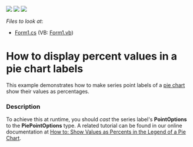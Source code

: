 <!-- default badges list -->
![](https://img.shields.io/endpoint?url=https://codecentral.devexpress.com/api/v1/VersionRange/128574444/11.2.5%2B)
[![](https://img.shields.io/badge/Open_in_DevExpress_Support_Center-FF7200?style=flat-square&logo=DevExpress&logoColor=white)](https://supportcenter.devexpress.com/ticket/details/E1377)
[![](https://img.shields.io/badge/📖_How_to_use_DevExpress_Examples-e9f6fc?style=flat-square)](https://docs.devexpress.com/GeneralInformation/403183)
<!-- default badges end -->
<!-- default file list -->
*Files to look at*:

* [Form1.cs](./CS/ValuesAsPercents/Form1.cs) (VB: [Form1.vb](./VB/ValuesAsPercents/Form1.vb))
<!-- default file list end -->
# How to display percent values in a pie chart labels


<p>This example demonstrates how to make series point labels of a <a href="http://devexpress.com/Help/Content.aspx?help=XtraCharts&document=CustomDocument2967.htm"><u>pie chart</u></a> show their values as percentages.</p><p></p>


<h3>Description</h3>

<p>To achieve this at runtime, you should <i>cast</i> the series label&#39;s <strong>PointOptions</strong> to the <strong>PiePointOptions</strong> type. A related tutorial can be found in our online documentation at <a href="http://help.devexpress.com/#XtraCharts/CustomDocument5858"><u>How to: Show Values as Percents in the Legend of a Pie Chart</u></a>.</p>

<br/>


